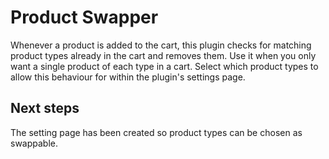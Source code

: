 # Product Swapper
Whenever a product is added to the cart, this plugin checks for matching product types already in the cart and removes them. Use it when you only want a single product of each type in a cart. Select which product types to allow this behaviour for within the plugin's settings page.

## Next steps
The setting page has been created so product types can be chosen as swappable.

